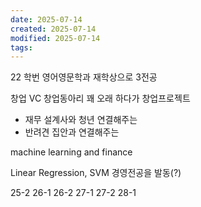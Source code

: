 ```yaml
---
date: 2025-07-14
created: 2025-07-14
modified: 2025-07-14
tags:
---
```

22 학번 영어영문학과 
재학상으로 3전공

창업 VC
창업동아리 꽤 오래 하다가
창업프로젝트
- 재무 설계사와 청년 연결해주는
- 반려견 집안과 연결해주는

machine learning and finance 

Linear Regression, SVM
경영전공을 발동(?)

25-2
26-1
26-2
27-1
27-2
28-1



